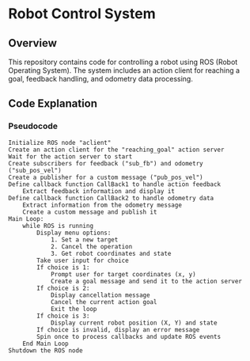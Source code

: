 # Robot Control System

## Overview

This repository contains code for controlling a robot using ROS (Robot Operating System). The system includes an action client for reaching a goal, feedback handling, and odometry data processing.

## Code Explanation

### Pseudocode

```plaintext
Initialize ROS node "aclient"
Create an action client for the "reaching_goal" action server
Wait for the action server to start
Create subscribers for feedback ("sub_fb") and odometry ("sub_pos_vel")
Create a publisher for a custom message ("pub_pos_vel")
Define callback function CallBack1 to handle action feedback
    Extract feedback information and display it
Define callback function CallBack2 to handle odometry data
    Extract information from the odometry message
    Create a custom message and publish it
Main Loop:
    while ROS is running
        Display menu options:
            1. Set a new target
            2. Cancel the operation
            3. Get robot coordinates and state
        Take user input for choice
        If choice is 1:
            Prompt user for target coordinates (x, y)
            Create a goal message and send it to the action server
        If choice is 2:
            Display cancellation message
            Cancel the current action goal
            Exit the loop
        If choice is 3:
            Display current robot position (X, Y) and state
        If choice is invalid, display an error message
        Spin once to process callbacks and update ROS events
    End Main Loop
Shutdown the ROS node

